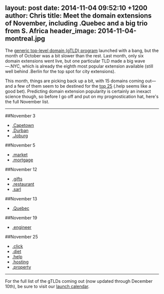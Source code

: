layout: post
date: 2014-11-04 09:52:10 +1200
author: Chris
title: Meet the domain extensions of November, including .Quebec and a big trio from S. Africa
header_image: 2014-11-04-montreal.jpg
----

<!-- excerpt -->

The [generic top-level domain (gTLD) program](https://iwantmyname.com/domains/new-gtld-domain-extensions) launched with a bang, but the month of October was a bit slower than the rest. Last month, only six domain extensions went live, but one particular TLD made a big wave—.NYC, which is already the eighth most popular extension available (still well behind .Berlin for the top spot for city extensions). 

This month, things are picking back up a bit, with 15 domains coming out—and a few of them seem to be destined for the [top 25](http://ntldstats.com/tld) (.help seems like a good bet). Predicting domain extension popularity is certainly an inexact science though, so before I go off and put on my prognostication hat, here's the full November list.

<!-- /excerpt -->

***

##November 3

+ [.Capetown](https://iwantmyname.com/domains/dot-capetown)
+ [.Durban](https://iwantmyname.com/domains/dot-durban)
+ [.Joburg](https://iwantmyname.com/domains/dot-joburg)

##November 5

+ [.market](https://iwantmyname.com/domains/dot-market)
+ [.mortgage](https://iwantmyname.com/domains/dot-mortgage)

##November 12

+ [.gifts](https://iwantmyname.com/domains/dot-gifts)
+ [.restaurant](https://iwantmyname.com/domains/dot-restaurant)
+ [.sarl](https://iwantmyname.com/domains/dot-sarl)

##November 13

+ [.Quebec](https://iwantmyname.com/domains/dot-quebec)

##November 19

+ [.engineer](https://iwantmyname.com/domains/dot-engineer)

##November 25

+ [.click](https://iwantmyname.com/domains/dot-click)
+ [.diet](https://iwantmyname.com/domains/dot-diet)
+ [.help](https://iwantmyname.com/domains/dot-help)
+ [.hosting](https://iwantmyname.com/domains/dot-hosting)
+ [.property](https://iwantmyname.com/domains/dot-property)

***

For the full list of the gTLDs coming out (now updated through December 10th), be sure to visit our [launch calendar](https://iwantmyname.com/domains/new-gtld-launch-dates).

